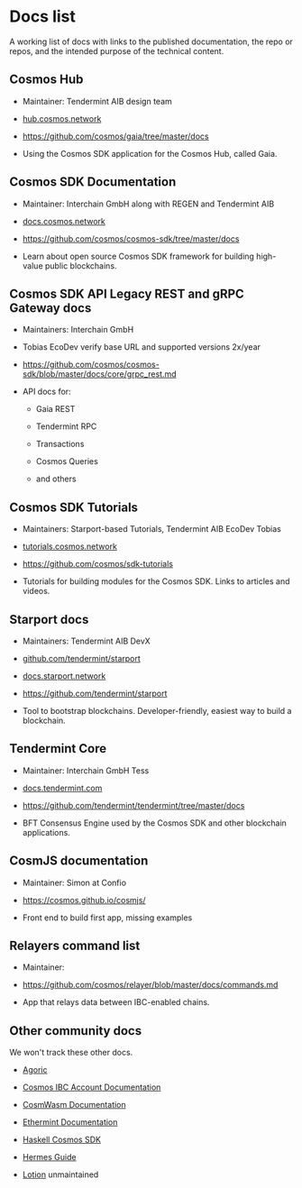 # Docs list

A working list of docs with links to the published documentation, the repo or repos, and the intended purpose of the technical content.

## Cosmos Hub

- Maintainer: Tendermint AIB design team

- [hub.cosmos.network](https://hub.cosmos.network/main/hub-overview/overview.html)

- <https://github.com/cosmos/gaia/tree/master/docs>

- Using the Cosmos SDK application for the Cosmos Hub, called Gaia.


## Cosmos SDK Documentation

- Maintainer: Interchain GmbH along with REGEN and Tendermint AIB

- [docs.cosmos.network](https://docs.cosmos.network/)

- <https://github.com/cosmos/cosmos-sdk/tree/master/docs>

- Learn about open source Cosmos SDK framework for building high-value public blockchains.


## Cosmos SDK API Legacy REST and gRPC Gateway docs

- Maintainers: Interchain GmbH

- Tobias EcoDev verify base URL and supported versions 2x/year

- <https://github.com/cosmos/cosmos-sdk/blob/master/docs/core/grpc_rest.md>

- API docs for:

  - Gaia REST

  - Tendermint RPC

  - Transactions

  - Cosmos Queries

  - and others

## Cosmos SDK Tutorials

- Maintainers: Starport-based Tutorials, Tendermint AIB EcoDev Tobias

- [tutorials.cosmos.network](https://tutorials.cosmos.network/)

- <https://github.com/cosmos/sdk-tutorials>

- Tutorials for building modules for the Cosmos SDK. Links to articles and videos.

## Starport docs

- Maintainers: Tendermint AIB DevX

- [github.com/tendermint/starport](https://github.com/tendermint/starport/tree/develop/docs)

- [docs.starport.network](https://docs.starport.network)

- <https://github.com/tendermint/starport>

- Tool to bootstrap blockchains. Developer-friendly, easiest way to build a blockchain.


## Tendermint Core

- Maintainer: Interchain GmbH Tess

- [docs.tendermint.com](https://docs.tendermint.com/master/)

- <https://github.com/tendermint/tendermint/tree/master/docs>

- BFT Consensus Engine used by the Cosmos SDK and other blockchain applications.

## CosmJS documentation

- Maintainer: Simon at Confio

- <https://cosmos.github.io/cosmjs/>

- Front end to build first app, missing examples

## Relayers command list

- Maintainer:

- <https://github.com/cosmos/relayer/blob/master/docs/commands.md>

- App that relays data between IBC-enabled chains.

## Other community docs

We won't track these other docs.

- [Agoric](https://agoric.com/documentation/)

- [Cosmos IBC Account Documentation](https://chainapsis.github.io/cosmos-sdk-interchain-account/)

- [CosmWasm Documentation](https://docs.cosmwasm.com/)

- [Ethermint Documentation](https://docs.ethermint.zone/)

- [Haskell Cosmos SDK](http://kepler.dev/)

- [Hermes Guide](https://hermes.informal.systems/)

- [Lotion](https://lotionjs.com/introduction.html) unmaintained
